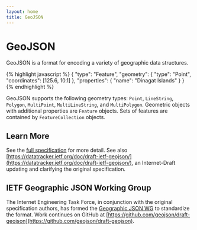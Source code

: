 ```yaml
---
layout: home
title: GeoJSON
---
```


# <span class="fkin">G</span>eo<span class="fkin">J</span>SON

GeoJSON is a format for encoding a variety of geographic data structures.

{% highlight javascript %}
{
  "type": "Feature",
  "geometry": {
    "type": "Point",
    "coordinates": [125.6, 10.1]
  },
  "properties": {
    "name": "Dinagat Islands"
  }
}
{% endhighlight %}

GeoJSON supports the following geometry types: `Point`, `LineString`,
`Polygon`, `MultiPoint`, `MultiLineString`, and `MultiPolygon`. Geometric
objects with additional properties are `Feature` objects. Sets of features are
contained by `FeatureCollection` objects.

## Learn More

See the [full specification](geojson-spec.html) for more detail. See also
[https://datatracker.ietf.org/doc/draft-ietf-geojson/](https://datatracker.ietf.org/doc/draft-ietf-geojson/),
an Internet-Draft updating and clarifying the original specification.

## IETF Geographic JSON Working Group

The Internet Engineering Task Force, in conjunction with the original
specification authors, has formed the [Geographic JSON
WG](https://datatracker.ietf.org/wg/geojson/charter/) to standardize the
format. Work continues on GitHub at
[https://github.com/geojson/draft-geojson](https://github.com/geojson/draft-geojson).
